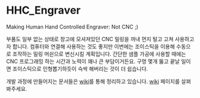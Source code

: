 HHC_Engraver
============

Making Human Hand Controlled Engraver: Not CNC ;)
 
부품도 일부 없는 상태로 창고에 모셔져있던 CNC 밀링을 꺼내 먼지 털고 고쳐 사용하고자 합니다. 컴퓨터와 연결해 사용하는 것도 좋지만 이번에는 조이스틱을 이용해 수동으로 조작하는 밀링 머쉰으로 변신시킬 계획입니다. 간단한 샘플 가공에 사용할 때에는 CNC 프로그래밍 하는 시간과 노력이 꽤나 큰 부담이거든요. 구멍 몇개 뚫고 끝날 일이면 조이스틱으로 인형뽑기하듯이 슥싹 해버리는 것이 더 쉽습니다.

개발 과정에 만들어지는 문서들은 [wiki](https://github.com/irmus/HHC_Engraver/wiki)를 통해 정리하고 있습니다. [wiki](https://github.com/irmus/HHC_Engraver/wiki) 페이지를 살펴봐주세요.


